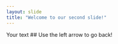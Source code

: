 ```yaml
---
layout: slide
title: "Welcome to our second slide!"
---
```

Your text ##
Use the left arrow to go back!
